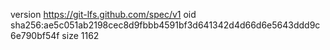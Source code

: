 version https://git-lfs.github.com/spec/v1
oid sha256:ae5c051ab2198cec8d9fbbb4591bf3d641342d4d66d6e5643ddd9c6e790bf54f
size 1162
